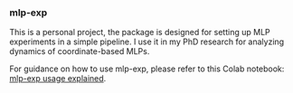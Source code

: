 ### mlp-exp

This is a personal project, the package is designed for setting up MLP experiments in a simple pipeline. 
I use it in my PhD research for analyzing dynamics of coordinate-based MLPs. 

For guidance on how to use mlp-exp, please refer to this Colab notebook: [mlp-exp usage explained](https://colab.research.google.com/drive/1H05Z8CoTsp12HJS3Rl6n8lE4QFifi4xp#scrollTo=FjM0epbTUito).
